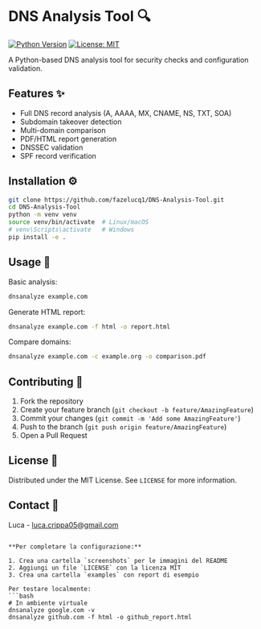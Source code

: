 # DNS Analysis Tool 🔍

[![Python Version](https://img.shields.io/badge/python-3.8%2B-blue)](https://www.python.org/)
[![License: MIT](https://img.shields.io/badge/License-MIT-yellow.svg)](https://opensource.org/licenses/MIT)

A Python-based DNS analysis tool for security checks and configuration validation.

## Features ✨
- Full DNS record analysis (A, AAAA, MX, CNAME, NS, TXT, SOA)
- Subdomain takeover detection
- Multi-domain comparison
- PDF/HTML report generation
- DNSSEC validation
- SPF record verification

## Installation ⚙️

```bash
git clone https://github.com/fazelucq1/DNS-Analysis-Tool.git
cd DNS-Analysis-Tool
python -m venv venv
source venv/bin/activate  # Linux/macOS
# venv\Scripts\activate   # Windows
pip install -e .
```

## Usage 🚀

Basic analysis:
```bash
dnsanalyze example.com
```

Generate HTML report:
```bash
dnsanalyze example.com -f html -o report.html
```

Compare domains:
```bash
dnsanalyze example.com -c example.org -o comparison.pdf
```

## Contributing 🤝
1. Fork the repository
2. Create your feature branch (`git checkout -b feature/AmazingFeature`)
3. Commit your changes (`git commit -m 'Add some AmazingFeature'`)
4. Push to the branch (`git push origin feature/AmazingFeature`)
5. Open a Pull Request

## License 📄
Distributed under the MIT License. See `LICENSE` for more information.

## Contact 📧
Luca - luca.crippa05@gmail.com

```

**Per completare la configurazione:**

1. Crea una cartella `screenshots` per le immagini del README
2. Aggiungi un file `LICENSE` con la licenza MIT
3. Crea una cartella `examples` con report di esempio

Per testare localmente:
```bash
# In ambiente virtuale
dnsanalyze google.com -v
dnsanalyze github.com -f html -o github_report.html
```

